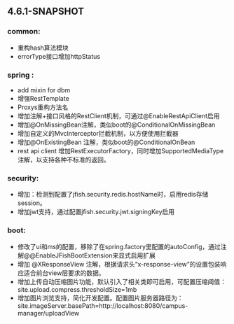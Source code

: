 


## 4.6.1-SNAPSHOT
### common:
- 重构hash算法模块
- errorType接口增加httpStatus

### spring :    
- add mixin for dbm   
- 增强RestTemplate
- Proxys重构方法名
- 增加注解+接口风格的RestClient机制，可通过@EnableRestApiClient启用
- 增加@OnMissingBean注解，类似boot的@ConditionalOnMissingBean
- 增加自定义的MvcInterceptor拦截机制，以方便使用拦截器
- 增加@OnExistingBean 注解，类似boot的@ConditionalOnBean
- rest api client 增加RestExecutorFactory，同时增加SupportedMediaType注解，以支持各种不标准的返回。

### security:   
- 增加：检测到配置了jfish.security.redis.hostName时，启用redis存储session。
- 增加jwt支持，通过配置jfish.security.jwt.signingKey启用

### boot:
- 修改了ui和ms的配置，移除了在spring.factory里配置的autoConfig，通过注解@@EnableJFishBootExtension来显式启用扩展
- 增加 @XResponseView 注解，根据请求头“x-response-view”的设置包装响应适合前台view层要求的数据。
- 增加上传自动压缩图片功能，默认引入了相关类即可启用，可配置压缩阈值：site.upload.compress.thresholdSize=1mb
- 增加图片浏览支持，简化开发配置。配置图片服务器路径为：site.imageServer.basePath=http://localhost:8080/campus-manager/uploadView



